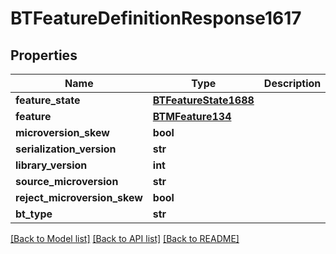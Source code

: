 # BTFeatureDefinitionResponse1617

## Properties
Name | Type | Description | Notes
------------ | ------------- | ------------- | -------------
**feature_state** | [**BTFeatureState1688**](BTFeatureState1688.md) |  | [optional] 
**feature** | [**BTMFeature134**](BTMFeature134.md) |  | [optional] 
**microversion_skew** | **bool** |  | [optional] 
**serialization_version** | **str** |  | [optional] 
**library_version** | **int** |  | [optional] 
**source_microversion** | **str** |  | [optional] 
**reject_microversion_skew** | **bool** |  | [optional] 
**bt_type** | **str** |  | [optional] 

[[Back to Model list]](../README.md#documentation-for-models) [[Back to API list]](../README.md#documentation-for-api-endpoints) [[Back to README]](../README.md)


